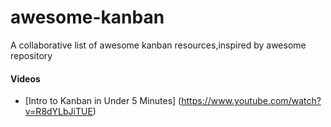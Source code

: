 # awesome-kanban
A collaborative list of awesome kanban resources,inspired by awesome repository

#### Videos
* [Intro to Kanban in Under 5 Minutes] (https://www.youtube.com/watch?v=R8dYLbJiTUE)
